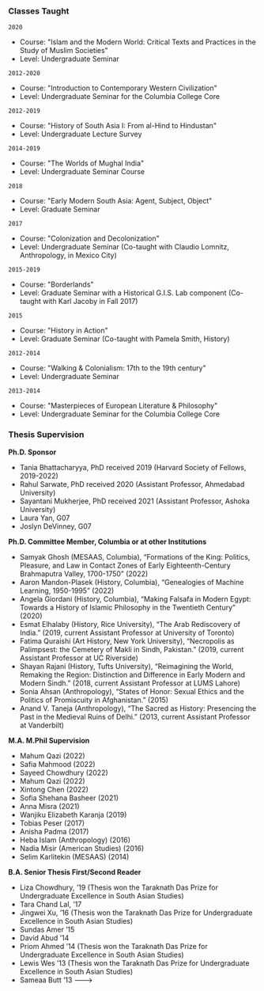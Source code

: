 ### Classes Taught

`2020`

- Course: "Islam and the Modern World: Critical Texts and Practices in the Study of Muslim Societies"
- Level: Undergraduate Seminar

`2012-2020`

- Course: "Introduction to Contemporary Western Civilization"
- Level: Undergraduate Seminar for the Columbia College Core

`2012-2019`

- Course: "History of South Asia I: From al-Hind to Hindustan"
- Level: Undergraduate Lecture Survey

`2014-2019`

- Course: "The Worlds of Mughal India"
- Level: Undergraduate Seminar Course

`2018`

- Course: "Early Modern South Asia: Agent, Subject, Object"
- Level: Graduate Seminar

`2017`

- Course: "Colonization and Decolonization"
- Level: Undergraduate Seminar (Co-taught with Claudio Lomnitz, Anthropology, in Mexico City)

`2015-2019`

- Course: "Borderlands"
- Level: Graduate Seminar with a Historical G.I.S. Lab component (Co-taught with Karl Jacoby in Fall 2017)

`2015`

- Course: "History in Action"
- Level: Graduate Seminar (Co-taught with Pamela Smith, History)

`2012-2014`

- Course: "Walking & Colonialism: 17th to the 19th century"
- Level: Undergraduate Seminar

`2013-2014`

- Course: "Masterpieces of European Literature & Philosophy"
- Level: Undergraduate Seminar for the Columbia College Core


### Thesis Supervision

**Ph.D. Sponsor**

- Tania Bhattacharyya, PhD received 2019 (Harvard Society of Fellows, 2019-2022)
- Rahul Sarwate, PhD received 2020 (Assistant Professor, Ahmedabad University)
- Sayantani Mukherjee, PhD received 2021 (Assistant Professor, Ashoka University)
- Laura Yan, G07
- Joslyn DeVinney, G07

**Ph.D. Committee Member, Columbia or at other Institutions**

- Samyak Ghosh (MESAAS, Columbia), “Formations of the King: Politics, Pleasure, and Law in Contact Zones of Early Eighteenth-Century Brahmaputra Valley, 1700-1750” (2022)
- Aaron Mandon-Plasek (History, Columbia), “Genealogies of Machine Learning, 1950-1995” (2022)
- Angela Giordani (History, Columbia), “Making Falsafa in Modern Egypt: Towards a History of Islamic Philosophy in the Twentieth Century” (2020)
- Esmat Elhalaby (History, Rice University), “The Arab Rediscovery of India.” (2019, current Assistant Professor at University of Toronto)
- Fatima Quraishi (Art History, New York University), “Necropolis as Palimpsest: the Cemetery of Makli in Sindh, Pakistan.” (2019, current Assistant Professor at UC Riverside)
- Shayan Rajani (History, Tufts University), “Reimagining the World, Remaking the Region: Distinction and Difference in Early Modern and Modern Sindh.” (2018, current Assistant Professor at LUMS Lahore)
- Sonia Ahsan (Anthropology), “States of Honor: Sexual Ethics and the Politics of Promiscuity in Afghanistan.” (2015)
- Anand V. Taneja (Anthropology), “The Sacred as History: Presencing the Past in the Medieval Ruins of Delhi.” (2013, current Assistant Professor at Vanderbilt)

**M.A. M.Phil Supervision**

- Mahum Qazi (2022)
- Safia Mahmood (2022)
- Sayeed Chowdhury (2022)
- Mahum Qazi (2022)
- Xintong Chen (2022)
- Sofia Shehana Basheer (2021)
- Anna Misra (2021)
- Wanjiku Elizabeth Karanja (2019)
- Tobias Peser (2017)
- Anisha Padma (2017)
- Heba Islam (Anthropology) (2016)
- Nadia Misir (American Studies) (2016)
- Selim Karlitekin (MESAAS) (2014)

**B.A. Senior Thesis First/Second Reader**

- Liza Chowdhury, ’19 (Thesis won the Taraknath Das Prize for Undergraduate Excellence in South Asian Studies)
- Tara Chand Lal, ’17
- Jingwei Xu, ’16 (Thesis won the Taraknath Das Prize for Undergraduate Excellence in South Asian Studies)
- Sundas Amer ’15
- David Abud ’14
- Priom Ahmed ’14 (Thesis won the Taraknath Das Prize for Undergraduate Excellence in South Asian Studies)
- Lewis Wes ’13 (Thesis won the Taraknath Das Prize for Undergraduate Excellence in South Asian Studies)
- Sameaa Butt ’13
---> 
